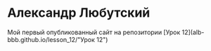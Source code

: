 # Александр Любутский
Мой первый опубликованный сайт на репозитории
[Урок 12](alb-bbb.github.io/lesson_12/"Урок 12")
